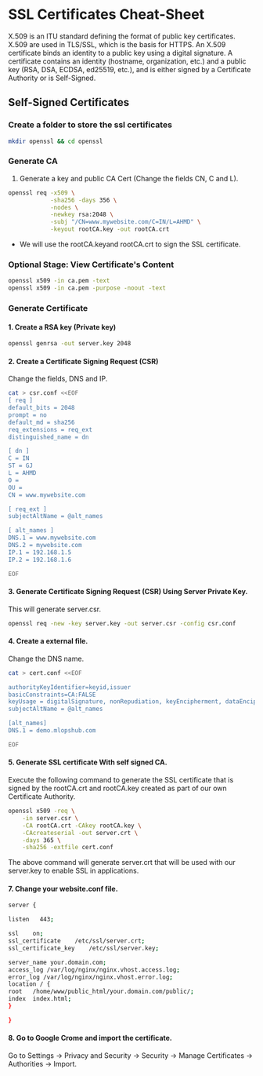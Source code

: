# SSL Certificates Cheat-Sheet
X.509 is an ITU standard defining the format of public key certificates. X.509 are used in TLS/SSL, which is the basis for HTTPS. An X.509 certificate binds an identity to a public key using a digital signature. A certificate contains an identity (hostname, organization, etc.) and a public key (RSA, DSA, ECDSA, ed25519, etc.), and is either signed by a Certificate Authority or is Self-Signed.
## Self-Signed Certificates

### Create a folder to store the ssl certificates
```bash
mkdir openssl && cd openssl
```
### Generate CA
1. Generate a key and public CA Cert (Change the fields CN, C and L).

```bash
openssl req -x509 \
            -sha256 -days 356 \
            -nodes \
            -newkey rsa:2048 \
            -subj "/CN=www.mywebsite.com/C=IN/L=AHMD" \
            -keyout rootCA.key -out rootCA.crt
```
+ We will use the rootCA.keyand rootCA.crt to sign the SSL certificate.

### Optional Stage: View Certificate's Content
```bash
openssl x509 -in ca.pem -text
openssl x509 -in ca.pem -purpose -noout -text
```

### Generate Certificate
#### 1. Create a RSA key (Private key)
```bash
openssl genrsa -out server.key 2048
```
#### 2. Create a Certificate Signing Request (CSR)
Change the fields, DNS and IP.
```bash
cat > csr.conf <<EOF
[ req ]
default_bits = 2048
prompt = no
default_md = sha256
req_extensions = req_ext
distinguished_name = dn

[ dn ]
C = IN      
ST = GJ
L = AHMD
O = 
OU =  
CN = www.mywebsite.com

[ req_ext ]
subjectAltName = @alt_names

[ alt_names ]
DNS.1 = www.mywebsite.com
DNS.2 = mywebsite.com
IP.1 = 192.168.1.5  
IP.2 = 192.168.1.6

EOF
```
#### 3. Generate Certificate Signing Request (CSR) Using Server Private Key. 
This will generate server.csr.
```bash
openssl req -new -key server.key -out server.csr -config csr.conf
```
#### 4. Create a external file. 
Change the DNS name.
```bash
cat > cert.conf <<EOF

authorityKeyIdentifier=keyid,issuer
basicConstraints=CA:FALSE
keyUsage = digitalSignature, nonRepudiation, keyEncipherment, dataEncipherment
subjectAltName = @alt_names

[alt_names]
DNS.1 = demo.mlopshub.com

EOF
```
#### 5. Generate SSL certificate With self signed CA.
Execute the following command to generate the SSL certificate that is signed by the rootCA.crt and rootCA.key created as part of our own Certificate Authority.
```bash
openssl x509 -req \
    -in server.csr \
    -CA rootCA.crt -CAkey rootCA.key \
    -CAcreateserial -out server.crt \
    -days 365 \
    -sha256 -extfile cert.conf
```
The above command will generate server.crt that will be used with our server.key to enable SSL in applications.

#### 7. Change your website.conf file. 
```bash
server {

listen   443;

ssl    on;
ssl_certificate    /etc/ssl/server.crt;
ssl_certificate_key    /etc/ssl/server.key;

server_name your.domain.com;
access_log /var/log/nginx/nginx.vhost.access.log;
error_log /var/log/nginx/nginx.vhost.error.log;
location / {
root   /home/www/public_html/your.domain.com/public/;
index  index.html;
}

}

```
#### 8. Go to Google Crome and import the certificate.
Go to Settings -> Privacy and Security -> Security -> Manage Certificates -> Authorities -> Import.


